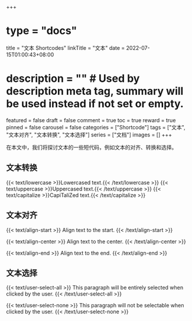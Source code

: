 +++
# type = "docs"
title = "文本 Shortcodes"
linkTitle = "文本"
date = 2022-07-15T01:00:43+08:00
# description = "" # Used by description meta tag, summary will be used instead if not set or empty.
featured = false
draft = false
comment = true
toc = true
reward = true
pinned = false
carousel = false
categories = ["Shortcode"]
tags = ["文本", "文本对齐", "文本转换", "文本选择"]
series = ["文档"]
images = []
+++

在本文中，我们将探讨文本的一些短代码，例如文本的对齐、转换和选择。

<!--more-->

## 文本转换

{{< text/lowercase >}}Lowercased text.{{< /text/lowercase >}}
{{< text/uppercase >}}Uppercased text.{{< /text/uppercase >}}
{{< text/capitalize >}}CapiTaliZed text.{{< /text/capitalize >}}

## 文本对齐

{{< text/align-start >}}
Align text to the start.
{{< /text/align-start >}}

{{< text/align-center >}}
Align text to the center.
{{< /text/align-center >}}

{{< text/align-end >}}
Align text to the end.
{{< /text/align-end >}}

## 文本选择

{{< text/user-select-all >}}
This paragraph will be entirely selected when clicked by the user.
{{< /text/user-select-all >}}

{{< text/user-select-none >}}
This paragraph will not be selectable when clicked by the user.
{{< /text/user-select-none >}}
